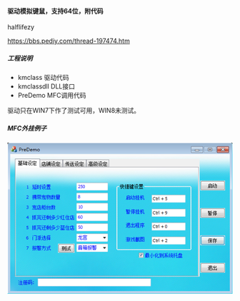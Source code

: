 
#### 驱动模拟键鼠，支持64位，附代码

halflifezy 

https://bbs.pediy.com/thread-197474.htm

##### 工程说明

- kmclass 驱动代码
- kmclassdll DLL接口
- PreDemo MFC调用代码

驱动只在WIN7下作了测试可用，WIN8未测试。

##### MFC外挂例子

<p align="left">
<img src="snatshot.png" />
</p>
